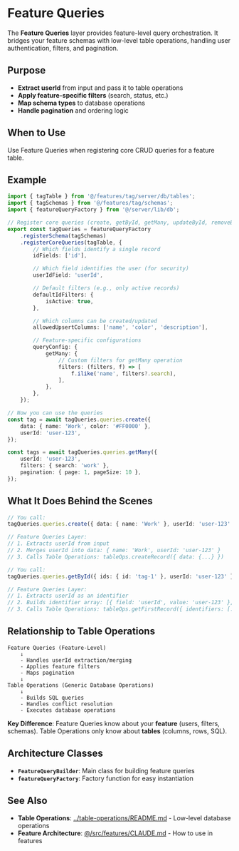 # Feature Queries

The **Feature Queries** layer provides feature-level query orchestration. It bridges your feature schemas with low-level table operations, handling user authentication, filters, and pagination.

## Purpose

- **Extract userId** from input and pass it to table operations
- **Apply feature-specific filters** (search, status, etc.)
- **Map schema types** to database operations
- **Handle pagination** and ordering logic

## When to Use

Use Feature Queries when registering core CRUD queries for a feature table.

## Example

```typescript
import { tagTable } from '@/features/tag/server/db/tables';
import { tagSchemas } from '@/features/tag/schemas';
import { featureQueryFactory } from '@/server/lib/db';

// Register core queries (create, getById, getMany, updateById, removeById)
export const tagQueries = featureQueryFactory
    .registerSchema(tagSchemas)
    .registerCoreQueries(tagTable, {
        // Which fields identify a single record
        idFields: ['id'],

        // Which field identifies the user (for security)
        userIdField: 'userId',

        // Default filters (e.g., only active records)
        defaultIdFilters: {
            isActive: true,
        },

        // Which columns can be created/updated
        allowedUpsertColumns: ['name', 'color', 'description'],

        // Feature-specific configurations
        queryConfig: {
            getMany: {
                // Custom filters for getMany operation
                filters: (filters, f) => [
                    f.ilike('name', filters?.search),
                ],
            },
        },
    });

// Now you can use the queries
const tag = await tagQueries.queries.create({
    data: { name: 'Work', color: '#FF0000' },
    userId: 'user-123',
});

const tags = await tagQueries.queries.getMany({
    userId: 'user-123',
    filters: { search: 'work' },
    pagination: { page: 1, pageSize: 10 },
});
```

## What It Does Behind the Scenes

```typescript
// You call:
tagQueries.queries.create({ data: { name: 'Work' }, userId: 'user-123' })

// Feature Queries Layer:
// 1. Extracts userId from input
// 2. Merges userId into data: { name: 'Work', userId: 'user-123' }
// 3. Calls Table Operations: tableOps.createRecord({ data: {...} })

// You call:
tagQueries.queries.getById({ ids: { id: 'tag-1' }, userId: 'user-123' })

// Feature Queries Layer:
// 1. Extracts userId as an identifier
// 2. Builds identifier array: [{ field: 'userId', value: 'user-123' }, { field: 'id', value: 'tag-1' }]
// 3. Calls Table Operations: tableOps.getFirstRecord({ identifiers: [...] })
```

## Relationship to Table Operations

```
Feature Queries (Feature-Level)
    ↓
    - Handles userId extraction/merging
    - Applies feature filters
    - Maps pagination
    ↓
Table Operations (Generic Database Operations)
    ↓
    - Builds SQL queries
    - Handles conflict resolution
    - Executes database operations
```

**Key Difference**: Feature Queries know about your **feature** (users, filters, schemas). Table Operations only know about **tables** (columns, rows, SQL).

## Architecture Classes

- **`FeatureQueryBuilder`**: Main class for building feature queries
- **`featureQueryFactory`**: Factory function for easy instantiation

## See Also

- **Table Operations**: [../table-operations/README.md](../table-operations/README.md) - Low-level database operations
- **Feature Architecture**: [@/src/features/CLAUDE.md](../../../../features/CLAUDE.md) - How to use in features
